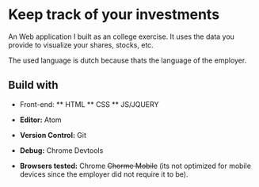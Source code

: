 # Keep track of your investments
An Web application I built as an college exercise.
It uses the data you provide to visualize your shares, stocks, etc.

The used language is dutch because thats the language of the employer.

## Build with
* Front-end:
** HTML
** CSS
** JS/JQUERY

* **Editor:** Atom
* **Version Control:** Git
* **Debug:** Chrome Devtools
* **Browsers tested:** Chrome ~~Chorme Mobile~~ (its not optimized for mobile devices since the employer did not require it to be).
